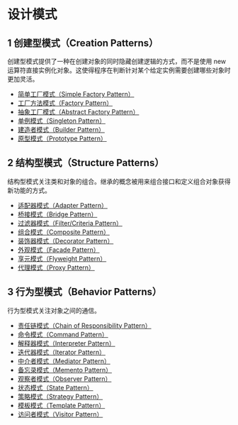 # 设计模式

## 1 创建型模式（Creation Patterns）

创建型模式提供了一种在创建对象的同时隐藏创建逻辑的方式，而不是使用 new 运算符直接实例化对象。这使得程序在判断针对某个给定实例需要创建哪些对象时更加灵活。

- [简单工厂模式（Simple Factory Pattern）](./creation-simple-factory-pattern '简单工厂模式（Simple Factory Pattern）')
- [工厂方法模式（Factory Pattern）](./creation-factory-method-pattern '工厂方法模式（Factory Pattern）')
- [抽象工厂模式（Abstract Factory Pattern）](./creation-abstract-factory-pattern '抽象工厂模式（Abstract Factory Pattern）')
- [单例模式（Singleton Pattern）](./creation-singleton-pattern '单例模式（Singleton Pattern）')
- [建造者模式（Builder Pattern）](./creation-builder-pattern '建造者模式（Builder Pattern）')
- [原型模式（Prototype Pattern）](./creation-prototype-pattern '原型模式（Prototype Pattern）')

## 2 结构型模式（Structure Patterns）

结构型模式关注类和对象的组合。继承的概念被用来组合接口和定义组合对象获得新功能的方式。

- [适配器模式（Adapter Pattern）](./structure-adapter-pattern '适配器模式（Adapter Pattern）')
- [桥接模式（Bridge Pattern）](./structure-bridge-pattern '桥接模式（Bridge Pattern）')
- [过滤器模式（Filter/Criteria Pattern）](./structure-filter-pattern '过滤器模式（Filter/Criteria Pattern）')
- [组合模式（Composite Pattern）](./structure-composite-pattern '组合模式（Composite Pattern）')
- [装饰器模式（Decorator Pattern）](./structure-decorator-pattern '装饰器模式（Decorator Pattern）')
- [外观模式（Facade Pattern）](./structure-facade-pattern '外观模式（Facade Pattern）')
- [享元模式（Flyweight Pattern）](./structure-flyweight-pattern '享元模式（Flyweight Pattern）')
- [代理模式（Proxy Pattern）](./structure-proxy-pattern '代理模式（Proxy Pattern）')

## 3 行为型模式（Behavior Patterns）

行为型模式关注对象之间的通信。

- [责任链模式（Chain of Responsibility Pattern）](./behavior-responsibility-pattern '责任链模式（Chain of Responsibility Pattern）')
- [命令模式（Command Pattern）](./behavior-command-pattern '命令模式（Command Pattern）')
- [解释器模式（Interpreter Pattern）](./behavior-interpreter-pattern '解释器模式（Interpreter Pattern）')
- [迭代器模式（Iterator Pattern）](./behavior-iterator-pattern '迭代器模式（Iterator Pattern）')
- [中介者模式（Mediator Pattern）](./behavior-mediator-pattern '中介者模式（Mediator Pattern）')
- [备忘录模式（Memento Pattern）](./behavior-memento-pattern '备忘录模式（Memento Pattern）')
- [观察者模式（Observer Pattern）](./behavior-observer-pattern '观察者模式（Observer Pattern）')
- [状态模式（State Pattern）](./behavior-state-pattern '状态模式（State Pattern）')
- [策略模式（Strategy Pattern）](./behavior-strategy-pattern '策略模式（Strategy Pattern）')
- [模板模式（Template Pattern）](./ '模板模式（Template Pattern）')
- [访问者模式（Visitor Pattern）](./ '访问者模式（Visitor Pattern）')
